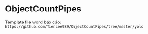 # ObjectCountPipes

Template file word báo cáo: `https://github.com/TienLee989/ObjectCountPipes/tree/master/yolo`
